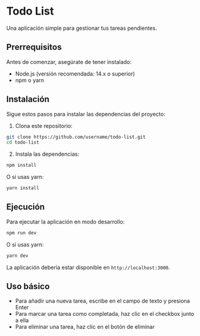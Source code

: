 # Todo List

Una aplicación simple para gestionar tus tareas pendientes.

## Prerrequisitos

Antes de comenzar, asegúrate de tener instalado:

- Node.js (versión recomendada: 14.x o superior)
- npm o yarn

## Instalación

Sigue estos pasos para instalar las dependencias del proyecto:

1. Clona este repositorio:
  ```bash
  git clone https://github.com/username/todo-list.git
  cd todo-list
  ```

2. Instala las dependencias:
  ```bash
  npm install
  ```
  
  O si usas yarn:
  ```bash
  yarn install
  ```

## Ejecución

Para ejecutar la aplicación en modo desarrollo:

```bash
npm run dev
```

O si usas yarn:

```bash
yarn dev
```

La aplicación debería estar disponible en `http://localhost:3000`.

## Uso básico

- Para añadir una nueva tarea, escribe en el campo de texto y presiona Enter
- Para marcar una tarea como completada, haz clic en el checkbox junto a ella
- Para eliminar una tarea, haz clic en el botón de eliminar